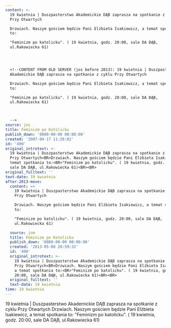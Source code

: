 ```yaml
---
content: >-
  19 kwietnia | Duszpasterstwo Akademickie DĄB zaprasza na spotkanie z cyklu
  Przy Otwartych

  Drzwiach. Naszym gościem będzie Pani Elżbieta Isakiewicz, a temat spotkania
  to:

  "Feminizm po katolicku". ( 19 kwietnia, godz. 20:00, sale DA DĄB,
  ul.Rakowiecka 61)




  <!--CONTENT FROM OLD SERVER (jos before 2013): 19 kwietnia | Duszpasterstwo
  Akademickie DĄB zaprasza na spotkanie z cyklu Przy Otwartych

  Drzwiach. Naszym gościem będzie Pani Elżbieta Isakiewicz, a temat spotkania
  to:

  "Feminizm po katolicku". ( 19 kwietnia, godz. 20:00, sale DA DĄB,
  ul.Rakowiecka 61)



  -->
source: jos
title: Feminizm po Katolicku
publish_down: '0000-00-00 00:00:00'
created: '2007-04-17 11:26:02'
id: '490'
original_introtext: >-
  19 kwietnia | Duszpasterstwo Akademickie DĄB zaprasza na spotkanie z cyklu
  Przy Otwartych<BR>Drzwiach. Naszym gościem będzie Pani Elżbieta Isakiewicz, a
  temat spotkania to:<BR>"Feminizm po katolicku". ( 19 kwietnia, godz. 20:00,
  sale DA DĄB, ul.Rakowiecka 61)<BR><BR>
original_fulltext: ''
text-date: 19 kwietnia
after-2013-move:
  content: >+
    19 kwietnia | Duszpasterstwo Akademickie DĄB zaprasza na spotkanie z cyklu
    Przy Otwartych

    Drzwiach. Naszym gościem będzie Pani Elżbieta Isakiewicz, a temat spotkania
    to:

    "Feminizm po katolicku". ( 19 kwietnia, godz. 20:00, sale DA DĄB,
    ul.Rakowiecka 61)

  source: jom
  title: Feminizm po Katolicku
  publish_down: '0000-00-00 00:00:00'
  created: '2013-05-08 20:59:32'
  id: '490'
  original_introtext: >-
    19 kwietnia | Duszpasterstwo Akademickie DĄB zaprasza na spotkanie z cyklu
    Przy Otwartych<BR>Drzwiach. Naszym gościem będzie Pani Elżbieta Isakiewicz,
    a temat spotkania to:<BR>"Feminizm po katolicku". ( 19 kwietnia, godz.
    20:00, sale DA DĄB, ul.Rakowiecka 61)<BR><BR>
  original_fulltext: ''
  text-date: 19 kwietnia
time: 19 kwietnia
---
```

19 kwietnia | Duszpasterstwo Akademickie DĄB zaprasza na spotkanie z cyklu Przy Otwartych
Drzwiach. Naszym gościem będzie Pani Elżbieta Isakiewicz, a temat spotkania to:
"Feminizm po katolicku". ( 19 kwietnia, godz. 20:00, sale DA DĄB, ul.Rakowiecka 61)



<!--CONTENT FROM OLD SERVER (jos before 2013): 19 kwietnia | Duszpasterstwo Akademickie DĄB zaprasza na spotkanie z cyklu Przy Otwartych
Drzwiach. Naszym gościem będzie Pani Elżbieta Isakiewicz, a temat spotkania to:
"Feminizm po katolicku". ( 19 kwietnia, godz. 20:00, sale DA DĄB, ul.Rakowiecka 61)


-->

<!--{{json:{"created_date":"2007-04-17 11:26:02","publish_down":"0000-00-00 00:00:00","id":"490"}}}-->